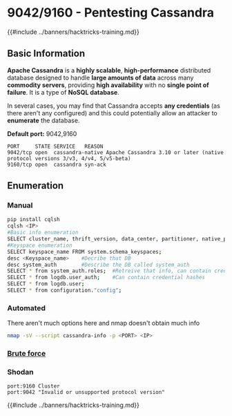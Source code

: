 # 9042/9160 - Pentesting Cassandra

{{#include ../banners/hacktricks-training.md}}

## Basic Information

**Apache Cassandra** is a **highly scalable**, **high-performance** distributed database designed to handle **large amounts of data** across many **commodity servers**, providing **high availability** with no **single point of failure**. It is a type of **NoSQL database**.

In several cases, you may find that Cassandra accepts **any credentials** (as there aren't any configured) and this could potentially allow an attacker to **enumerate** the database.

**Default port:** 9042,9160

```
PORT     STATE SERVICE   REASON
9042/tcp open  cassandra-native Apache Cassandra 3.10 or later (native protocol versions 3/v3, 4/v4, 5/v5-beta)
9160/tcp open  cassandra syn-ack
```

## Enumeration

### Manual

```bash
pip install cqlsh
cqlsh <IP>
#Basic info enumeration
SELECT cluster_name, thrift_version, data_center, partitioner, native_protocol_version, rack, release_version from system.local;
#Keyspace enumeration
SELECT keyspace_name FROM system.schema_keyspaces;
desc <Keyspace_name>    #Decribe that DB
desc system_auth        #Describe the DB called system_auth
SELECT * from system_auth.roles;  #Retreive that info, can contain credential hashes
SELECT * from logdb.user_auth;    #Can contain credential hashes
SELECT * from logdb.user;
SELECT * from configuration."config";
```

### Automated

There aren't much options here and nmap doesn't obtain much info

```bash
nmap -sV --script cassandra-info -p <PORT> <IP>
```

### [**Brute force**](../generic-hacking/brute-force.md#cassandra)

### **Shodan**

`port:9160 Cluster`\
`port:9042 "Invalid or unsupported protocol version"`

{{#include ../banners/hacktricks-training.md}}



